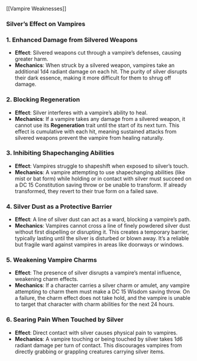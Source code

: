 
[[Vampire Weaknesses]]

### **Silver’s Effect on Vampires**

### **1. Enhanced Damage from Silvered Weapons**

- **Effect**: Silvered weapons cut through a vampire’s defenses, causing greater harm.
- **Mechanics**: When struck by a silvered weapon, vampires take an additional 1d4 radiant damage on each hit. The purity of silver disrupts their dark essence, making it more difficult for them to shrug off damage.

### **2. Blocking Regeneration**

- **Effect**: Silver interferes with a vampire’s ability to heal.
- **Mechanics**: If a vampire takes any damage from a silvered weapon, it cannot use its **Regeneration** trait until the start of its next turn. This effect is cumulative with each hit, meaning sustained attacks from silvered weapons prevent the vampire from healing naturally.

### **3. Inhibiting Shapechanging Abilities**

- **Effect**: Vampires struggle to shapeshift when exposed to silver’s touch.
- **Mechanics**: A vampire attempting to use shapechanging abilities (like mist or bat form) while holding or in contact with silver must succeed on a DC 15 Constitution saving throw or be unable to transform. If already transformed, they revert to their true form on a failed save.

### **4. Silver Dust as a Protective Barrier**

- **Effect**: A line of silver dust can act as a ward, blocking a vampire’s path.
- **Mechanics**: Vampires cannot cross a line of finely powdered silver dust without first dispelling or disrupting it. This creates a temporary barrier, typically lasting until the silver is disturbed or blown away. It’s a reliable but fragile ward against vampires in areas like doorways or windows.

### **5. Weakening Vampire Charms**

- **Effect**: The presence of silver disrupts a vampire’s mental influence, weakening charm effects.
- **Mechanics**: If a character carries a silver charm or amulet, any vampire attempting to charm them must make a DC 15 Wisdom saving throw. On a failure, the charm effect does not take hold, and the vampire is unable to target that character with charm abilities for the next 24 hours.

### **6. Searing Pain When Touched by Silver**

- **Effect**: Direct contact with silver causes physical pain to vampires.
- **Mechanics**: A vampire touching or being touched by silver takes 1d6 radiant damage per turn of contact. This discourages vampires from directly grabbing or grappling creatures carrying silver items.